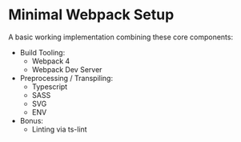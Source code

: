 # Minimal Webpack Setup
A basic working implementation combining these core components:
- Build Tooling:
  + Webpack 4
  + Webpack Dev Server
- Preprocessing / Transpiling:
  + Typescript
  + SASS
  + SVG
  + ENV
- Bonus:
  + Linting via ts-lint
